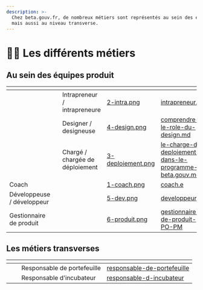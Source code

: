 ```yaml
---
description: >-
  Chez beta.gouv.fr, de nombreux métiers sont représentés au sein des équipes
  mais aussi au niveau transverse.
---
```


# 👷‍♀️ Les différents métiers

## Au sein des équipes produit

<table data-view="cards"><thead><tr><th></th><th></th><th></th><th data-hidden data-card-cover data-type="files"></th><th data-hidden data-card-target data-type="content-ref"></th></tr></thead><tbody><tr><td></td><td></td><td>Intrapreneur / intrapreneure</td><td><a href="../../.gitbook/assets/2-intra.png">2-intra.png</a></td><td><a href="intrapreneur.se">intrapreneur.se</a></td></tr><tr><td></td><td></td><td>Designer / designeuse</td><td><a href="../../.gitbook/assets/4-design.png">4-design.png</a></td><td><a href="comprendre-le-role-du-design.md">comprendre-le-role-du-design.md</a></td></tr><tr><td></td><td></td><td>Chargé / chargée de déploiement</td><td><a href="../../.gitbook/assets/3-deploiement.png">3-deploiement.png</a></td><td><a href="le-charge-de-deploiement-dans-le-programme-beta.gouv.md">le-charge-de-deploiement-dans-le-programme-beta.gouv.md</a></td></tr><tr><td>Coach</td><td></td><td></td><td><a href="../../.gitbook/assets/1-coach.png">1-coach.png</a></td><td><a href="coach.e">coach.e</a></td></tr><tr><td>Développeuse / développeur</td><td></td><td></td><td><a href="../../.gitbook/assets/5-dev.png">5-dev.png</a></td><td><a href="developpeur.se">developpeur.se</a></td></tr><tr><td>Gestionnaire de produit</td><td></td><td></td><td><a href="../../.gitbook/assets/6-produit.png">6-produit.png</a></td><td><a href="gestionnaire-de-produit-PO-PM/">gestionnaire-de-produit-PO-PM</a></td></tr></tbody></table>

## Les métiers transverses

<table data-view="cards"><thead><tr><th></th><th></th><th></th><th data-hidden data-card-target data-type="content-ref"></th></tr></thead><tbody><tr><td></td><td></td><td>Responsable de portefeuille</td><td><a href="responsable-de-portefeuille/">responsable-de-portefeuille</a></td></tr><tr><td></td><td></td><td>Responsable d'incubateur</td><td><a href="responsable-d-incubateur/">responsable-d-incubateur</a></td></tr></tbody></table>
